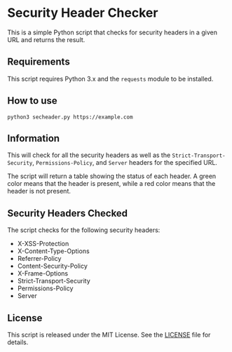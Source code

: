 # Security Header Checker

This is a simple Python script that checks for security headers in a given URL and returns the result.

## Requirements

This script requires Python 3.x and the `requests` module to be installed.

## How to use
```
python3 secheader.py https://example.com
```

## Information

This will check for all the security headers as well as the `Strict-Transport-Security`, `Permissions-Policy`, and `Server` headers for the specified URL.

The script will return a table showing the status of each header. A green color means that the header is present, while a red color means that the header is not present.

## Security Headers Checked

The script checks for the following security headers:

- X-XSS-Protection
- X-Content-Type-Options
- Referrer-Policy
- Content-Security-Policy
- X-Frame-Options
- Strict-Transport-Security
- Permissions-Policy
- Server

## License

This script is released under the MIT License. See the [LICENSE](LICENSE) file for details.
